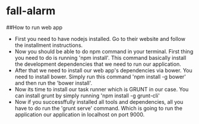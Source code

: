 # fall-alarm


##How to run web app

- First you need to have nodejs installed. Go to their website and follow the installment instructions.
- Now you should be able to do npm command in your terminal. First thing you need to do is running 'npm install'.
This command basically install the development dependencies that we need to run our application.
- After that we need to install our web app's dependencies via bower. You need to install bower.
Simply run this command 'npm install -g bower' and then run the 'bower install'.
- Now its time to install our task runner which is GRUNT in our case.
You can install grunt by simply running 'npm install -g grunt-cli'
- Now if you successffully installed all tools and dependencies, all you have to do run the 'grunt serve' command.
Which is going to run the application our application in localhost on port 9000.

